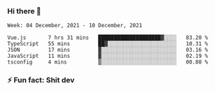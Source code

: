 ### Hi there 👋
<!--START_SECTION:waka-->
```text
Week: 04 December, 2021 - 10 December, 2021

Vue.js       7 hrs 31 mins   ████████████████████▓░░░░   83.20 % 
TypeScript   55 mins         ██▓░░░░░░░░░░░░░░░░░░░░░░   10.31 % 
JSON         17 mins         ▓░░░░░░░░░░░░░░░░░░░░░░░░   03.16 % 
JavaScript   11 mins         ▓░░░░░░░░░░░░░░░░░░░░░░░░   02.19 % 
tsconfig     4 mins          ▒░░░░░░░░░░░░░░░░░░░░░░░░   00.80 % 
```
<!--END_SECTION:waka-->
<!--
**TG4LAaron/TG4LAaron** is a ✨ _special_ ✨ repository because its `README.md` (this file) appears on your GitHub profile.

Here are some ideas to get you started:

- 🔭 I’m currently working on ...
- 🌱 I’m currently learning ...
- 👯 I’m looking to collaborate on ...
- 🤔 I’m looking for help with ...
- 💬 Ask me about ...
- 📫 How to reach me: ...
- 😄 Pronouns: ...
- ⚡ Fun fact: ...
-->
### ⚡ Fun fact: Shit dev
